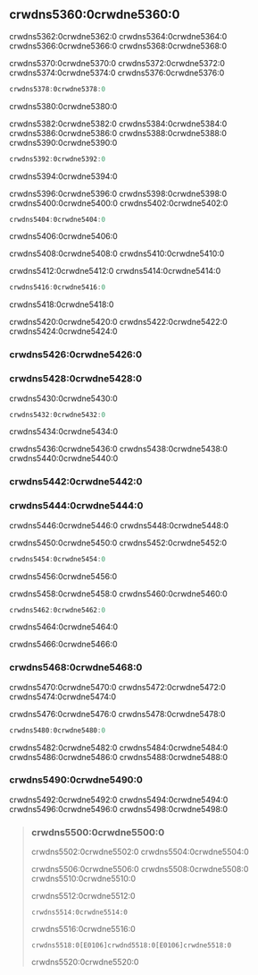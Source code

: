 ## crwdns5360:0crwdne5360:0

crwdns5362:0crwdne5362:0 crwdns5364:0crwdne5364:0 crwdns5366:0crwdne5366:0 crwdns5368:0crwdne5368:0

crwdns5370:0crwdne5370:0 crwdns5372:0crwdne5372:0 crwdns5374:0crwdne5374:0 crwdns5376:0crwdne5376:0

```rust
crwdns5378:0crwdne5378:0
```

<span class="caption">crwdns5380:0crwdne5380:0</span>

crwdns5382:0crwdne5382:0 crwdns5384:0crwdne5384:0 crwdns5386:0crwdne5386:0 crwdns5388:0crwdne5388:0 crwdns5390:0crwdne5390:0

```rust
crwdns5392:0crwdne5392:0
```

<span class="caption">crwdns5394:0crwdne5394:0</span>

crwdns5396:0crwdne5396:0 crwdns5398:0crwdne5398:0 crwdns5400:0crwdne5400:0 crwdns5402:0crwdne5402:0

```rust
crwdns5404:0crwdne5404:0
```


<span class="caption">crwdns5406:0crwdne5406:0</span>

crwdns5408:0crwdne5408:0 crwdns5410:0crwdne5410:0

crwdns5412:0crwdne5412:0 crwdns5414:0crwdne5414:0

```rust
crwdns5416:0crwdne5416:0
```


<span class="caption">crwdns5418:0crwdne5418:0</span>

crwdns5420:0crwdne5420:0 crwdns5422:0crwdne5422:0 crwdns5424:0crwdne5424:0

### crwdns5426:0crwdne5426:0
### crwdns5428:0crwdne5428:0

crwdns5430:0crwdne5430:0

```rust
crwdns5432:0crwdne5432:0
```


<span class="caption">crwdns5434:0crwdne5434:0</span>

crwdns5436:0crwdne5436:0 crwdns5438:0crwdne5438:0 crwdns5440:0crwdne5440:0

### crwdns5442:0crwdne5442:0
### crwdns5444:0crwdne5444:0

crwdns5446:0crwdne5446:0 crwdns5448:0crwdne5448:0

crwdns5450:0crwdne5450:0 crwdns5452:0crwdne5452:0

```rust
crwdns5454:0crwdne5454:0
```


<span class="caption">crwdns5456:0crwdne5456:0</span>

crwdns5458:0crwdne5458:0 crwdns5460:0crwdne5460:0

```rust
crwdns5462:0crwdne5462:0
```


<span class="caption">crwdns5464:0crwdne5464:0</span>

crwdns5466:0crwdne5466:0

### crwdns5468:0crwdne5468:0

crwdns5470:0crwdne5470:0 crwdns5472:0crwdne5472:0 crwdns5474:0crwdne5474:0

crwdns5476:0crwdne5476:0 crwdns5478:0crwdne5478:0

```rust
crwdns5480:0crwdne5480:0
```

crwdns5482:0crwdne5482:0 crwdns5484:0crwdne5484:0 crwdns5486:0crwdne5486:0 crwdns5488:0crwdne5488:0

### crwdns5490:0crwdne5490:0

crwdns5492:0crwdne5492:0 crwdns5494:0crwdne5494:0 crwdns5496:0crwdne5496:0 crwdns5498:0crwdne5498:0

> ### crwdns5500:0crwdne5500:0
> 
> crwdns5502:0crwdne5502:0 crwdns5504:0crwdne5504:0
> 
> crwdns5506:0crwdne5506:0 crwdns5508:0crwdne5508:0 crwdns5510:0crwdne5510:0
> 
> <span class="filename">crwdns5512:0crwdne5512:0</span>
> 
> ```rust,ignore
> crwdns5514:0crwdne5514:0
> ```
> 
> crwdns5516:0crwdne5516:0
> 
> ```text
> crwdns5518:0[E0106]crwdnd5518:0[E0106]crwdne5518:0
> ```
> 
> crwdns5520:0crwdne5520:0
